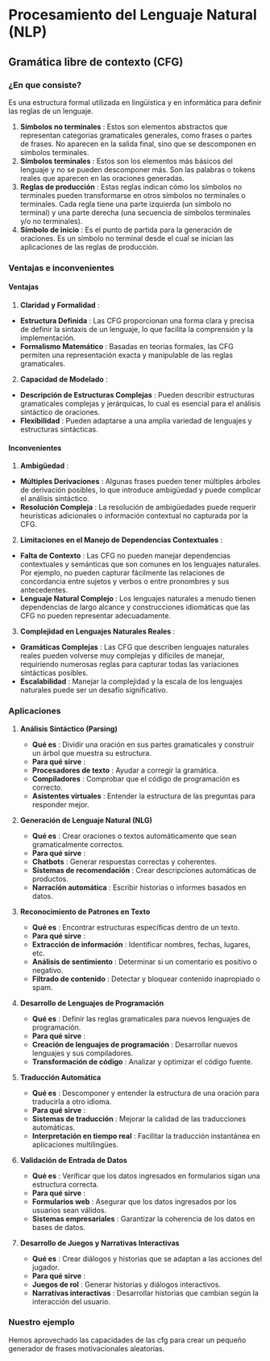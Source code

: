 # Procesamiento del Lenguaje Natural (NLP)

## Gramática libre de contexto (CFG)

### ¿En que consiste?

Es una estructura formal utilizada en lingüística y en informática para definir las reglas de un lenguaje.

1. **Símbolos no terminales** : Estos son elementos abstractos que representan categorías gramaticales generales, como frases o partes de frases. No aparecen en la salida final, sino que se descomponen en símbolos terminales.
2. **Símbolos terminales** : Estos son los elementos más básicos del lenguaje y no se pueden descomponer más. Son las palabras o tokens reales que aparecen en las oraciones generadas.
3. **Reglas de producción** : Estas reglas indican cómo los símbolos no terminales pueden transformarse en otros símbolos no terminales o terminales. Cada regla tiene una parte izquierda (un símbolo no terminal) y una parte derecha (una secuencia de símbolos terminales y/o no terminales).
4. **Símbolo de inicio** : Es el punto de partida para la generación de oraciones. Es un símbolo no terminal desde el cual se inician las aplicaciones de las reglas de producción.

### Ventajas e inconvenientes

#### Ventajas

1. **Claridad y Formalidad** :

* **Estructura Definida** : Las CFG proporcionan una forma clara y precisa de definir la sintaxis de un lenguaje, lo que facilita la comprensión y la implementación.
* **Formalismo Matemático** : Basadas en teorías formales, las CFG permiten una representación exacta y manipulable de las reglas gramaticales.

2. **Capacidad de Modelado** :

* **Descripción de Estructuras Complejas** : Pueden describir estructuras gramaticales complejas y jerárquicas, lo cual es esencial para el análisis sintáctico de oraciones.
* **Flexibilidad** : Pueden adaptarse a una amplia variedad de lenguajes y estructuras sintácticas.

#### Inconvenientes

1. **Ambigüedad** :

* **Múltiples Derivaciones** : Algunas frases pueden tener múltiples árboles de derivación posibles, lo que introduce ambigüedad y puede complicar el análisis sintáctico.
* **Resolución Compleja** : La resolución de ambigüedades puede requerir heurísticas adicionales o información contextual no capturada por la CFG.

2. **Limitaciones en el Manejo de Dependencias Contextuales** :

* **Falta de Contexto** : Las CFG no pueden manejar dependencias contextuales y semánticas que son comunes en los lenguajes naturales. Por ejemplo, no pueden capturar fácilmente las relaciones de concordancia entre sujetos y verbos o entre pronombres y sus antecedentes.
* **Lenguaje Natural Complejo** : Los lenguajes naturales a menudo tienen dependencias de largo alcance y construcciones idiomáticas que las CFG no pueden representar adecuadamente.

3. **Complejidad en Lenguajes Naturales Reales** :

* **Gramáticas Complejas** : Las CFG que describen lenguajes naturales reales pueden volverse muy complejas y difíciles de manejar, requiriendo numerosas reglas para capturar todas las variaciones sintácticas posibles.
* **Escalabilidad** : Manejar la complejidad y la escala de los lenguajes naturales puede ser un desafío significativo.

### Aplicaciones

1. **Análisis Sintáctico (Parsing)**

   * **Qué es** : Dividir una oración en sus partes gramaticales y construir un árbol que muestra su estructura.
   * **Para qué sirve** :
   * **Procesadores de texto** : Ayudar a corregir la gramática.
   * **Compiladores** : Comprobar que el código de programación es correcto.
   * **Asistentes virtuales** : Entender la estructura de las preguntas para responder mejor.
2. **Generación de Lenguaje Natural (NLG)**

   * **Qué es** : Crear oraciones o textos automáticamente que sean gramaticalmente correctos.
   * **Para qué sirve** :
   * **Chatbots** : Generar respuestas correctas y coherentes.
   * **Sistemas de recomendación** : Crear descripciones automáticas de productos.
   * **Narración automática** : Escribir historias o informes basados en datos.
3. **Reconocimiento de Patrones en Texto**

   * **Qué es** : Encontrar estructuras específicas dentro de un texto.
   * **Para qué sirve** :
   * **Extracción de información** : Identificar nombres, fechas, lugares, etc.
   * **Análisis de sentimiento** : Determinar si un comentario es positivo o negativo.
   * **Filtrado de contenido** : Detectar y bloquear contenido inapropiado o spam.
4. **Desarrollo de Lenguajes de Programación**

   * **Qué es** : Definir las reglas gramaticales para nuevos lenguajes de programación.
   * **Para qué sirve** :
   * **Creación de lenguajes de programación** : Desarrollar nuevos lenguajes y sus compiladores.
   * **Transformación de código** : Analizar y optimizar el código fuente.
5. **Traducción Automática**

   * **Qué es** : Descomponer y entender la estructura de una oración para traducirla a otro idioma.
   * **Para qué sirve** :
   * **Sistemas de traducción** : Mejorar la calidad de las traducciones automáticas.
   * **Interpretación en tiempo real** : Facilitar la traducción instantánea en aplicaciones multilingües.
6. **Validación de Entrada de Datos**

   * **Qué es** : Verificar que los datos ingresados en formularios sigan una estructura correcta.
   * **Para qué sirve** :
   * **Formularios web** : Asegurar que los datos ingresados por los usuarios sean válidos.
   * **Sistemas empresariales** : Garantizar la coherencia de los datos en bases de datos.
7. **Desarrollo de Juegos y Narrativas Interactivas**

   * **Qué es** : Crear diálogos y historias que se adaptan a las acciones del jugador.
   * **Para qué sirve** :
   * **Juegos de rol** : Generar historias y diálogos interactivos.
   * **Narrativas interactivas** : Desarrollar historias que cambian según la interacción del usuario.

### Nuestro ejemplo

Hemos aprovechado las capacidades de las cfg para crear un pequeño generador de frases motivacionales aleatorias.
